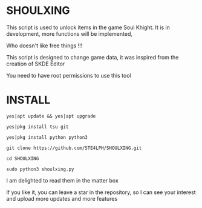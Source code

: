 # SHOULXING

This script is used to unlock items in the game Soul Khight.
It is in development, more functions will be implemented,

Who doesn't like free things !!!

This script is designed to change game data, it was inspired from the creation of SKDE Editor




You need to have root permissions to use this tool 

# INSTALL
```
yes|apt update && yes|apt upgrade
```
```
yes|pkg install tsu git
```
```
yes|pkg install python python3
```
```
git clone https://github.com/STE4LPH/SHOULXING.git
```
```
cd SHOULXING
```
```
sudo python3 shoulxing.py
```


I am delighted to read them in the matter box 

If you like it, you can leave a star in the repository, so I can see your interest and upload more updates and more features
